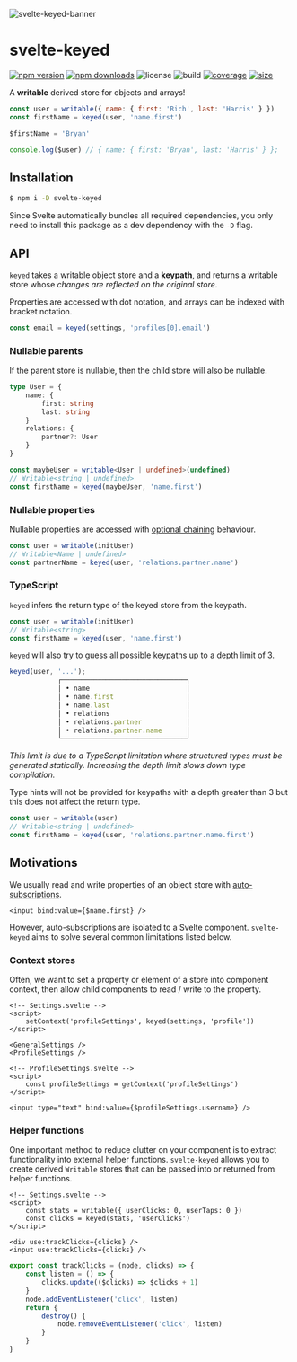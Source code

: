 ![svelte-keyed-banner](https://user-images.githubusercontent.com/42545742/145455110-0d90603a-5fb3-453a-a9ea-7c4e3b443913.png)

# svelte-keyed

[![npm version](http://img.shields.io/npm/v/svelte-keyed.svg)](https://www.npmjs.com/package/svelte-keyed)
[![npm downloads](https://img.shields.io/npm/dm/svelte-keyed.svg)](https://www.npmjs.com/package/svelte-keyed)
![license](https://img.shields.io/npm/l/svelte-keyed)
![build](https://img.shields.io/github/actions/workflow/status/bryanmylee/svelte-keyed/publish.yml)
[![coverage](https://coveralls.io/repos/github/bryanmylee/svelte-keyed/badge.svg?branch=main)](https://coveralls.io/github/bryanmylee/svelte-keyed?branch=main)
[![size](https://img.shields.io/bundlephobia/min/svelte-keyed)](https://bundlephobia.com/result?p=svelte-keyed)

A **writable** derived store for objects and arrays!

```js
const user = writable({ name: { first: 'Rich', last: 'Harris' } })
const firstName = keyed(user, 'name.first')

$firstName = 'Bryan'

console.log($user) // { name: { first: 'Bryan', last: 'Harris' } };
```

## Installation

```bash
$ npm i -D svelte-keyed
```

Since Svelte automatically bundles all required dependencies, you only need to install this package as a dev dependency with the `-D` flag.

## API

`keyed` takes a writable object store and a **keypath**, and returns a writable store whose _changes are reflected on the original store_.

Properties are accessed with dot notation, and arrays can be indexed with bracket notation.

```js
const email = keyed(settings, 'profiles[0].email')
```

### Nullable parents

If the parent store is nullable, then the child store will also be nullable.

```ts
type User = {
    name: {
        first: string
        last: string
    }
    relations: {
        partner?: User
    }
}

const maybeUser = writable<User | undefined>(undefined)
// Writable<string | undefined>
const firstName = keyed(maybeUser, 'name.first')
```

### Nullable properties

Nullable properties are accessed with [optional chaining](https://developer.mozilla.org/en-US/docs/Web/JavaScript/Reference/Operators/Optional_chaining) behaviour.

```ts
const user = writable(initUser)
// Writable<Name | undefined>
const partnerName = keyed(user, 'relations.partner.name')
```

### TypeScript

`keyed` infers the return type of the keyed store from the keypath.

```ts
const user = writable(initUser)
// Writable<string>
const firstName = keyed(user, 'name.first')
```

`keyed` will also try to guess all possible keypaths up to a depth limit of 3.

```ts
keyed(user, '...');
            ┌───────────────────────────────┐
            │ • name                        │
            │ • name.first                  │
            │ • name.last                   │
            │ • relations                   │
            │ • relations.partner           │
            │ • relations.partner.name      │
            └───────────────────────────────┘
```

_This limit is due to a TypeScript limitation where structured types must be generated statically. Increasing the depth limit slows down type compilation._

Type hints will not be provided for keypaths with a depth greater than 3 but this does not affect the return type.

```ts
const user = writable(user)
// Writable<string | undefined>
const firstName = keyed(user, 'relations.partner.name.first')
```

## Motivations

We usually read and write properties of an object store with [auto-subscriptions](https://svelte.dev/tutorial/auto-subscriptions).

```svelte
<input bind:value={$name.first} />
```

However, auto-subscriptions are isolated to a Svelte component. `svelte-keyed` aims to solve several common limitations listed below.

### Context stores

Often, we want to set a property or element of a store into component context, then allow child components to read / write to the property.

```svelte
<!-- Settings.svelte -->
<script>
    setContext('profileSettings', keyed(settings, 'profile'))
</script>

<GeneralSettings />
<ProfileSettings />
```

```svelte
<!-- ProfileSettings.svelte -->
<script>
    const profileSettings = getContext('profileSettings')
</script>

<input type="text" bind:value={$profileSettings.username} />
```

### Helper functions

One important method to reduce clutter on your component is to extract functionality into external helper functions. `svelte-keyed` allows you to create derived `Writable` stores that can be passed into or returned from helper functions.

```svelte
<!-- Settings.svelte -->
<script>
    const stats = writable({ userClicks: 0, userTaps: 0 })
    const clicks = keyed(stats, 'userClicks')
</script>

<div use:trackClicks={clicks} />
<input use:trackClicks={clicks} />
```

```js
export const trackClicks = (node, clicks) => {
    const listen = () => {
        clicks.update(($clicks) => $clicks + 1)
    }
    node.addEventListener('click', listen)
    return {
        destroy() {
            node.removeEventListener('click', listen)
        }
    }
}
```
